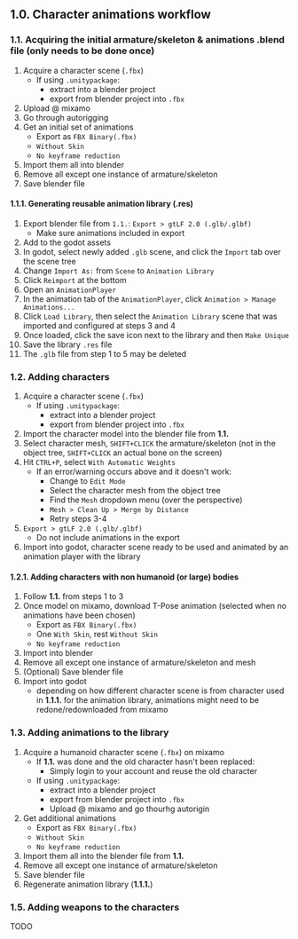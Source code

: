 ## 1.0. Character animations workflow
### 1.1. Acquiring the initial armature/skeleton & animations .blend file (only needs to be done once)
1. Acquire a character scene (`.fbx`) 
	- If using `.unitypackage`:
		- extract into a blender project
		- export from blender project into `.fbx`
2. Upload @ mixamo
3. Go through autorigging
4. Get an initial set of animations
	- Export as `FBX Binary(.fbx)`
	- `Without Skin`
	- `No keyframe reduction`
5. Import them all into blender
6. Remove all except one instance of armature/skeleton
7. Save blender file

#### 1.1.1. Generating reusable animation library (.res)
1. Export blender file from `1.1.`: `Export > gtLF 2.0 (.glb/.glbf)`
   - Make sure animations included in export
2. Add to the godot assets
3. In godot, select newly added `.glb` scene, and click the `Import` tab over the scene tree
4. Change `Import As:` from `Scene` to `Animation Library`
5. Click `Reimport` at the bottom
6. Open an `AnimationPlayer`
7. In the animation tab of the `AnimationPlayer`, click `Animation > Manage Animations...`
8. Click `Load Library`, then select the `Animation Library` scene that was imported and configured at steps 3 and 4
9. Once loaded, click the save icon next to the library and then `Make Unique`
10. Save the library `.res` file
11. The `.glb` file from step 1 to 5 may be deleted 

### 1.2. Adding characters
1. Acquire a character scene (`.fbx`) 
	- If using `.unitypackage`:
		- extract into a blender project
		- export from blender project into `.fbx`
2. Import the character model into the blender file from **1.1.**
3. Select character mesh, `SHIFT+CLICK` the armature/skeleton (not in the object tree, `SHIFT+CLICK` an actual bone on the screen)
4. Hit `CTRL+P`, select `With Automatic Weights`
	- If an error/warning occurs above and it doesn't work:
		- Change to `Edit Mode`
		- Select the character mesh from the object tree
		- Find the `Mesh` dropdown menu (over the perspective)
		- `Mesh > Clean Up > Merge by Distance`
		- Retry steps 3-4
5. `Export > gtLF 2.0 (.glb/.glbf)`
   - Do not include animations in the export
6. Import into godot, character scene ready to be used and animated by an animation player with the library

#### 1.2.1. Adding characters with non humanoid (or large) bodies
1. Follow **1.1.** from steps 1 to 3
2. Once model on mixamo, download T-Pose animation (selected when no animations have been chosen)
	- Export as `FBX Binary(.fbx)`
	- One `With Skin`, rest `Without Skin`
	- `No keyframe reduction`
3. Import into blender
4. Remove all except one instance of armature/skeleton and mesh
5. (Optional) Save blender file
6. Import into godot
   - depending on how different character scene is from character used in **1.1.1.** for the animation library, animations might need to be redone/redownloaded from mixamo

### 1.3. Adding animations to the library
1. Acquire a humanoid character scene (`.fbx`) on mixamo
	- If **1.1.** was done and the old character hasn't been replaced:
		- Simply login to your account and reuse the old character
	- If using `.unitypackage`:
		- extract into a blender project
		- export from blender project into `.fbx`
		- Upload @ mixamo and go thourhg autorigin
2. Get additional animations
	 - Export as `FBX Binary(.fbx)`
	 - `Without Skin`
	 - `No keyframe reduction`
5. Import them all into the blender file from **1.1.**
6. Remove all except one instance of armature/skeleton
7. Save blender file
8. Regenerate animation library (**1.1.1.**)

### 1.5. Adding weapons to the characters
TODO